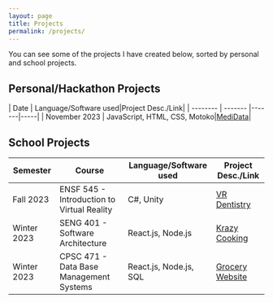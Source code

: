 ```yaml
---
layout: page
title: Projects
permalink: /projects/
---
```


You can see some of the projects I have created below, sorted by personal and school projects.

## Personal/Hackathon Projects

| Date    | Language/Software used|Project Desc./Link|
| -------- | ------- |-------|-----|
| November 2023  |  JavaScript, HTML, CSS, Motoko|[MediData](/projects/MediData/)|





## School Projects

| Semester    | Course | Language/Software used|Project Desc./Link|
| -------- | ------- |-------|-----|
| Fall 2023  | ENSF 545 - Introduction to Virtual Reality| C#, Unity|[VR Dentistry](/projects/VRDentistry)|
| Winter 2023| SENG 401 - Software Architecture |React.js, Node.js|[Krazy Cooking](/projects/KrazyCooking)|
| Winter 2023| CPSC 471 - Data Base Management Systems   |React.js, Node.js, SQL|[Grocery Website](/projects/GroceryWebsite)|

